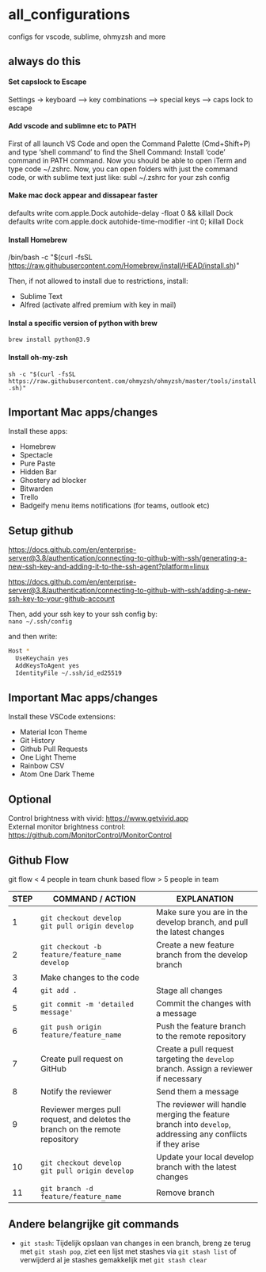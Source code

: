 # all_configurations
configs for vscode, sublime, ohmyzsh and more



## always do this

#### Set capslock to Escape
Settings -> keyboard --> key combinations --> special keys --> caps lock to escape
#### Add vscode and sublimne etc to PATH 
First of all launch VS Code and open the Command Palette (Cmd+Shift+P) and type ‘shell command’ to find the Shell Command: Install ‘code’ command in PATH command. Now you should be able to open iTerm and type code ~/.zshrc.
Now, you can open folders with just the command code, or with sublime text just like: subl ~/.zshrc for your zsh config

#### Make mac dock appear and dissapear faster 
defaults write com.apple.Dock autohide-delay -float 0 && killall Dock  
defaults write com.apple.dock autohide-time-modifier -int 0; killall Dock

#### Install Homebrew
/bin/bash -c "$(curl -fsSL https://raw.githubusercontent.com/Homebrew/install/HEAD/install.sh)"

Then, if not allowed to install due to restrictions, install:

- Sublime Text
- Alfred (activate alfred premium with key in mail)

#### Instal a specific version of python with brew
`brew install python@3.9`  

#### Install oh-my-zsh
`sh -c "$(curl -fsSL https://raw.githubusercontent.com/ohmyzsh/ohmyzsh/master/tools/install.sh)"`  



## Important Mac apps/changes
Install these apps:
- Homebrew
- Spectacle
- Pure Paste
- Hidden Bar
- Ghostery ad blocker
- Bitwarden
- Trello
- Badgeify menu items notifications (for teams, outlook etc)


## Setup github
https://docs.github.com/en/enterprise-server@3.8/authentication/connecting-to-github-with-ssh/generating-a-new-ssh-key-and-adding-it-to-the-ssh-agent?platform=linux  

https://docs.github.com/en/enterprise-server@3.8/authentication/connecting-to-github-with-ssh/adding-a-new-ssh-key-to-your-github-account  

Then, add your ssh key to your ssh config by:  
`nano ~/.ssh/config`  

and then write:  
```sh
Host *
  UseKeychain yes
  AddKeysToAgent yes
  IdentityFile ~/.ssh/id_ed25519
```

## Important Mac apps/changes
Install these VSCode extensions:
- Material Icon Theme
- Git History
- Github Pull Requests
- One Light Theme
- Rainbow CSV
- Atom One Dark Theme


## Optional
Control brightness with vivid: https://www.getvivid.app  
External monitor brightness control: https://github.com/MonitorControl/MonitorControl  

## Github Flow

git flow < 4 people in team 
chunk based flow > 5 people in team 

| STEP | COMMAND / ACTION | EXPLANATION |
|------|------------------|-------------|
| 1    | `git checkout develop`<br>`git pull origin develop` | Make sure you are in the develop branch, and pull the latest changes |
| 2    | `git checkout -b feature/feature_name develop` | Create a new feature branch from the develop branch |
| 3    | Make changes to the code | |
| 4    | `git add .` | Stage all changes |
| 5    | `git commit -m 'detailed message'` | Commit the changes with a message |
| 6    | `git push origin feature/feature_name` | Push the feature branch to the remote repository |
| 7    | Create pull request on GitHub | Create a pull request targeting the `develop` branch. Assign a reviewer if necessary |
| 8    | Notify the reviewer | Send them a message |
| 9    | Reviewer merges pull request, and deletes the branch on the remote repository | The reviewer will handle merging the feature branch into `develop`, addressing any conflicts if they arise |
| 10   | `git checkout develop`<br>`git pull origin develop` | Update your local develop branch with the latest changes |
| 11   | `git branch -d feature/feature_name` | Remove branch  |


## Andere belangrijke git commands

- `git stash`: Tijdelijk opslaan van changes in een branch, breng ze terug met `git stash pop`, ziet een lijst met stashes via `git stash list` of verwijderd al je stashes gemakkelijk met `git stash clear`
